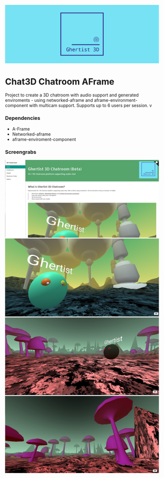 
![Chat VR Chat Logo](Ghert/images/logo/facebook_cover_photo_2.png)

# Chat3D Chatroom AFrame
 Project to create a 3D chatroom with audio support and generated enviroments - using networked-aframe and aframe-environment-component with multicam support. Supports up to 6 users per session. v

### Dependencies 
- A-Frame
- Networked-aframe
- aframe-enviroment-component

### Screengrabs 
![Ghertist 3D Homepage](Ghert/images/ghertisthome.jpg)
![Ghertist Citadel](Ghert/images/ghertist.jpg)
![Ghertist Mushroom Fields](Ghert/images/ghertist2.jpg)
![Ghertist Mushroom Fields2](Ghert/images/ghertist3.jpg)


